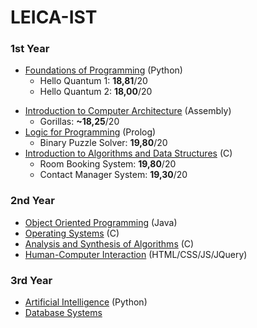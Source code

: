 # LEICA-IST

### 1st Year
- [Foundations of Programming](/1-FP) (Python)
  - Hello Quantum 1: **18,81**/20
  - Hello Quantum 2: **18,00**/20
* [Introduction to Computer Architecture](/1-IAC) (Assembly)
  - Gorillas: **~18,25**/20
* [Logic for Programming](/1-LP) (Prolog)
  - Binary Puzzle Solver: **19,80**/20
* [Introduction to Algorithms and Data Structures](/1-IAED) (C)
  - Room Booking System: **19,80**/20
  - Contact Manager System: **19,30**/20

### 2nd Year
* [Object Oriented Programming](/2-PO) (Java)
* [Operating Systems](/2-SO) (C)
* [Analysis and Synthesis of Algorithms](/2-ASA) (C)
* [Human-Computer Interaction](/2-IPM) (HTML/CSS/JS/JQuery)

### 3rd Year
* [Artificial Intelligence](/3-IA) (Python)
* [Database Systems](/3-BD)

